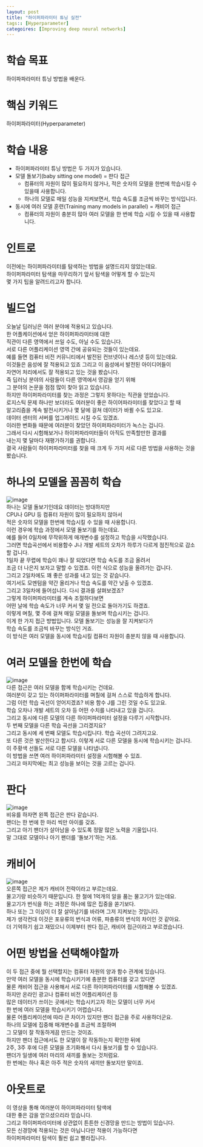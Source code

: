 ```yaml
---
layout: post
title: "하이퍼파라미터 튜닝 실전"
tags:: [Hyperparameter]
categoires: [Improving deep neural networks]
---
```


# 학습 목표
하이파파라미터 튜닝 방법을 배운다.

# 핵심 키워드
하이퍼파라미터(Hyperparameter)

# 학습 내용
* 하이퍼파라미터 튜닝 방법은 두 가지가 있습니다.
* 모델 돌보기(baby sitting one model) = 판다 접근
  - 컴퓨터의 자원이 많이 필요하지 않거나, 적은 숫자의 모델을 한번에 학습시킬 수 있을때 사용합니다.
  - 하나의 모델로 매일 성능을 지켜보면서, 학습 속도를 조금씩 바꾸는 방식입니다.
* 동시에 여러 모델 훈련(Training many models in parallel) = 캐비어 접근
  - 컴퓨터의 자원이 충분히 많아 여러 모델을 한 번에 학습 시킬 수 있을 때 사용합니다.
  
# 인트로
이전에는 하이퍼파라미터를 탐색하는 방법을 설명드리지 않았는데요.        
하이퍼파라미터 탐색을 마무리하기 앞서 탐색을 어떻게 할 수 있는지        
몇 가지 팁을 알려드리고자 합니다.          

# 빌드업
오늘날 딥러닝은 여러 분야에 적용되고 있습니다.         
한 어플케이션에서 얻은 하이퍼파라미터에 대한           
직관이 다른 영역에서 쓰일 수도, 아닐 수도 있습니다.             
서로 다른 어플리케이션 영역 간에 공유되는 것들이 있는데요.             
예를 들면 컴퓨터 비전 커뮤니티에서 발전된 컨브넷이나 레스넷 등이 있는데요.            
이것들은 음성에 잘 적용되고 있죠 그리고 이 음성에서 발전된 아이디어들이          
자연어 처리에서도 잘 적용되고 있는 것을 봤습니다.            
즉 딥러닝 분야의 사람들이 다른 영역에서 영감을 얻기 위해         
그 분야의 논문을 점점 많이 찾아 읽고 있습니다.              
하지만 하이퍼파라미터를 찾는 과정은 그렇지 못하다는 직관을 얻었습니다.             
로지스틱 문제 하나만 보더라도 여러분이 좋은 하이어파라미터를 찾았다고 할 때            
알고리즘을 계속 발전시키거나 몇 달에 걸쳐 데이터가 바뀔 수도 있고요.            
데이터 센터의 서버를 업그레이드 시킬 수도 있겠죠.           
이러한 변화들 때문에 여러분이 찾았던 하이퍼파라미터가 녹스는 겁니다.             
그래서 다시 시험해보거나 하이퍼파라미터들이 아직도 만족할만한 결과를           
내는지 몇 달마다 재평가하기를 권합니다.             
결국 사람들이 하이퍼파라미터를 찾을 때 크게 두 가지 서로 다른 방법을 사용하는 것을 봤습니다.         

# 하나의 모델을 꼼꼼히 학습
![image](https://user-images.githubusercontent.com/50114210/65826381-f5fa5c80-e2be-11e9-965b-6e0a2b122aea.png)          
하나는 모델 돌보기인데요 데이터는 방대하지만             
CPU나 GPU 등 컴퓨터 자원이 많이 필요하지 않아서               
적은 숫자의 모델을 한번에 학습시킬 수 있을 때 사용합니다.              
이런 경우에 학습 과정에서 모델 돌보기를 하는데요.             
예를 들어 0일차에 무작위하게 매개변수를 설정하고 학습을 시작했습니다.           
그러면 학습곡선에서 비용함수 J나 개발 세트의 오차가 하루가 다르게 점진적으로 감소할 겁니다.         
1일차 끝 무렵에 학습이 꽤나 잘 되었다면 학습 속도를 조금 올려서        
조금 더 나은지 보자고 말할 수 있겠죠. 이런 식으로 성능을 올려가는 겁니다.          
그리고 2일차에도 꽤 좋은 성과를 내고 있는 것 같습니다.         
여기서도 모멘텀을 약간 올리거나 학습 속도를 약간 낮출 수 있겠죠.         
그리고 3일차에 들어섭니다. 다시 결과를 살펴보겠죠?            
그렇게 하이퍼파라미터를 계속 조절하다보면          
어떤 날에 학습 속도가 너무 커서 몇 일 전으로 돌아가기도 하겠죠.          
이렇게 며칠, 몇 주에 걸쳐 매일 모델을 돌보며 학습시키는 겁니다.         
이게 한 가지 접근 방법입니다. 모델 돌보기는 성능을 잘 지켜보다가          
학습 속도를 조금씩 바꾸는 방식인 거죠.             
이 방식은 여러 모델을 동시에 학습시킬 컴퓨터 자원이 충분치 않을 때 사용합니다.           

# 여러 모델을 한번에 학습
![image](https://user-images.githubusercontent.com/50114210/65826386-07dbff80-e2bf-11e9-90fd-f9db207ad51a.png)          
다른 접근은 여러 모델을 함께 학습시키는 건데요.          
여러분이 갖고 있는 하이퍼파라미터를 며칠에 걸쳐 스스로 학습하게 합니다.          
그럼 이런 학습 곡선이 얻어지겠죠? 비용 함수 J를 그린 것일 수도 있고요.          
학습 오차나 개발 세트의 오차 등 어떤 수치를 나타내고 있을 겁니다.            
그리고 동시에 다른 모델의 다른 하이퍼파라미터 설정을 다루기 시작합니다.            
두 번째 모델을 다른 학습 곡선을 그리겠지요?         
그리고 동시에 세 번째 모델도 학습시킵니다. 학습 곡선이 그려지고요.          
또 다른 것은 발산한다고 합시다. 이렇게 서로 다른 모델을 동시에 학습시키는 겁니다.            
이 주황색 선들도 서로 다른 모델을 나타냅니다.            
이 방법을 쓰면 여러 하이퍼파라미터 설정을 시험해볼 수 있죠.             
그리고 마지막에는 최고 성능을 보이는 것을 고르는 겁니다.           

# 판다
![image](https://user-images.githubusercontent.com/50114210/65826388-10343a80-e2bf-11e9-9dd6-d229529caec8.png)          
비유를 하자면 왼쪽 접근은 판다 같습니다.        
팬더는 한 번에 한 마리 씩만 아이를 갖죠.          
그리고 아기 팬더가 살아남을 수 있도록 정말 많은 노력을 기울입니다.            
말 그대로 모델이나 아기 팬더를 '돌보기'하는 거죠.        

# 캐비어
![image](https://user-images.githubusercontent.com/50114210/65826393-1cb89300-e2bf-11e9-9020-285e6059a1f8.png)          
오른쪽 접근은 제가 캐비어 전략이라고 부르는데요.          
물고기랑 비슷하기 때문입니다. 한 철에 1억개의 알을 품는 물고기가 있는데요.          
물고기가 번식을 하는 과정은 하나에 많은 집중을 쏟기보다.          
하나 또는 그 이상이 더 잘 살아남기를 바라며 그저 지켜보는 것입니다.         
제가 생각컨대 이것은 포유류의 번식과 어류, 파충류의 번식의 차이인 것 같아요.           
더 기억하기 쉽고 재밌으니 이제부터 판다 접근, 캐비어 접근이라고 부르겠습니다.         

# 어떤 방법을 선택해야할까
이 두 접근 중에 뭘 선택할지는 컴퓨터 자원의 양과 함수 관계에 있습니다.           
만약 여러 모델을 동시에 학습시키기에 충분한 컴퓨터를 갖고 있다면          
물론 캐비어 접근을 사용해서 서로 다른 하이퍼파라미터를 시험해볼 수 있겠죠.         
하지만 온라인 광고나 컴퓨터 비전 어플리케이션 등           
많은 데이터가 쓰이는 곳에서는 학습시키고자 하는 모델이 너무 커서          
한 번에 여러 모델을 학습시키기 어렵습니다.          
물론 어플리케이션에 따라 큰 차이가 있지만 팬더 접근을 주로 사용하더군요.           
하나의 모델에 집중해 매개변수를 조금씩 조절하며           
그 모델이 잘 작동하게끔 만드는 것이죠.          
하지만 팬더 접근에서도 한 모델이 잘 작동하는지 확인한 뒤에         
2주, 3주 후에 다른 모델을 초기화해서 다시 돌보기를 할 수 있습니다.          
팬더가 일생에 여러 마리의 새끼를 돌보는 것처럼요.            
한 번에는 하나 혹은 아주 적은 숫자의 새끼만 돌보지만 말이죠.             

# 아웃트로
이 영상을 통해 여러분이 하이퍼파라미터 탐색에        
대한 좋은 감을 얻으셨으리라 믿습니다.             
그리고 하이퍼파라미터에 상관없이 튼튼한 신경망을 만드는 방법이 있습니다.           
모든 신경망에 적용되는 것은 아닙니다만 적용이 가능하다면          
하이퍼파라미터 탐색이 훨씬 쉽고 빨라집니다.           
